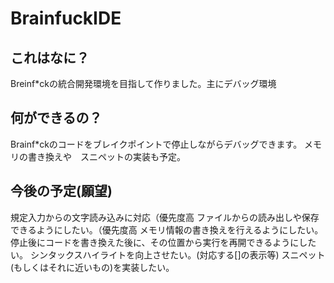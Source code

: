 # BrainfuckIDE
## これはなに？
Breinf\*ckの統合開発環境を目指して作りました。主にデバッグ環境

## 何ができるの？
Brainf\*ckのコードをブレイクポイントで停止しながらデバッグできます。
メモリの書き換えや　スニペットの実装も予定。

## 今後の予定(願望)
規定入力からの文字読み込みに対応（優先度高
ファイルからの読み出しや保存できるようにしたい。（優先度高
メモリ情報の書き換えを行えるようにしたい。
停止後にコードを書き換えた後に、その位置から実行を再開できるようにしたい。
シンタックスハイライトを向上させたい。(対応する[]の表示等)
スニペット(もしくはそれに近いもの)を実装したい。


